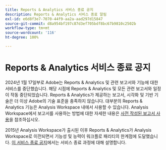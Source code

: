```yaml
---
title: Reports & Analytics 서비스 종료 공지
description: Reports & Analytics 서비스 종료 알림
exl-id: e6d8f3e7-7070-44f9-aa2a-aad297d15847
source-git-commit: d8a954bf197c87d3ef705bdf8bc67b9810c2502b
workflow-type: tm+mt
source-wordcount: '116'
ht-degree: 100%

---
```


# Reports &amp; Analytics 서비스 종료 공지

2024년 1월 17일부로 Adobe는 Reports &amp; Analytics 및 관련 보고서와 기능에 대한 서비스를 중단했습니다. 해당 시점에 Reports &amp; Analytics 및 모든 관련 보고서와 일정이 작동 중단되었습니다. Reports &amp; Analytics가 제공하는 보고서, 시각화 및 기반 기술은 더 이상 Adobe의 기술 표준을 충족하지 않습니다. 대부분의 Reports &amp; Analytics 기능은 Analysis Workspace 내에서 사용할 수 있습니다. Analysis Workspace에서 보고서를 사용하는 방법에 대한 자세한 내용은 [사전 작성된 보고서 사용](https://experienceleague.adobe.com/docs/analytics/analyze/analysis-workspace/reports/use-reports.html?lang=ko)을 참조하십시오.

2015년 Analysis Workspace가 출시된 이후 Reports &amp; Analytics가 Analysis Workspace로 이전되면서 기능성 및 능력이 워크플로 패리티의 한계점에 도달했습니다. [이 서비스 종료 공지](https://new.express.adobe.com/webpage/WFCyq7w8kijmB?)에서는 서비스 종료 과정에 대해 설명합니다.
